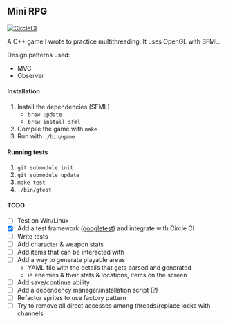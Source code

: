 ## Mini RPG
[![CircleCI](https://circleci.com/gh/ISauve/Mini_RPG.png?style=shield&circle-token=774174d09b31158629a5abf5e26d5f8bd70f62e8)](https://circleci.com/gh/ISauve/Mini_RPG)

A C++ game I wrote to practice multithreading. It uses OpenGL with SFML.

Design patterns used:
- MVC
- Observer

#### Installation
1. Install the dependencies (SFML)
    - `brew update`
    - `brew install sfml`
2. Compile the game with `make`
3. Run with `./bin/game`

#### Running tests
1. `git submodule init`
2. `git submodule update`
3. `make test`
4. `./bin/gtest`

#### TODO
- [ ] Test on Win/Linux
- [x] Add a test framework ([googletest](https://github.com/google/googletest)) and integrate with Circle CI
- [ ] Write tests
- [ ] Add character & weapon stats
- [ ] Add items that can be interacted with
- [ ] Add a way to generate playable areas
    - YAML file with the details that gets parsed and generated
    - ie enemies & their stats & locations, items on the screen
- [ ] Add save/continue ability 
- [ ] Add a dependency manager/installation script (?)
- [ ] Refactor sprites to use factory pattern
- [ ] Try to remove all direct accesses among threads/replace locks with channels